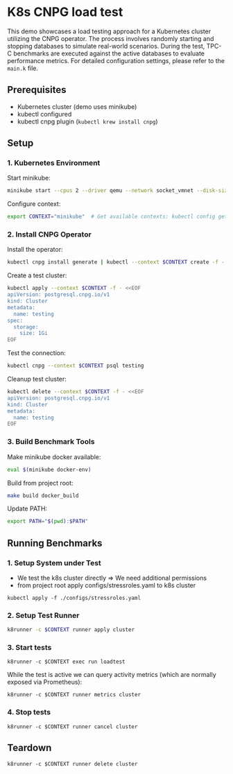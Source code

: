 # K8s CNPG load test

This demo showcases a load testing approach for a Kubernetes cluster utilizing the CNPG operator. The process involves randomly starting and stopping databases to simulate real-world scenarios. During the test, TPC-C benchmarks are executed against the active databases to evaluate performance metrics. For detailed configuration settings, please refer to the `main.k` file.

## Prerequisites

- Kubernetes cluster (demo uses minikube)
- kubectl configured
- kubectl cnpg plugin (`kubectl krew install cnpg`)

## Setup

### 1. Kubernetes Environment

Start minikube:
```bash
minikube start --cpus 2 --driver qemu --network socket_vmnet --disk-size 20gb
```

Configure context:
```bash
export CONTEXT="minikube"  # Get available contexts: kubectl config get-contexts
```

### 2. Install CNPG Operator

Install the operator:
```bash
kubectl cnpg install generate | kubectl --context $CONTEXT create -f -
```

Create a test cluster:
```bash
kubectl apply --context $CONTEXT -f - <<EOF
apiVersion: postgresql.cnpg.io/v1
kind: Cluster
metadata:
  name: testing
spec:
  storage:
    size: 1Gi
EOF
```

Test the connection:
```bash
kubectl cnpg --context $CONTEXT psql testing
```

Cleanup test cluster:
```bash
kubectl delete --context $CONTEXT -f - <<EOF
apiVersion: postgresql.cnpg.io/v1
kind: Cluster
metadata:
  name: testing
EOF
```

### 3. Build Benchmark Tools

Make minikube docker available:
```bash
eval $(minikube docker-env)
```

Build from project root:
```bash
make build docker_build
```

Update PATH:
```bash
export PATH="$(pwd):$PATH"
```

## Running Benchmarks

### 1. Setup System under Test

- We test the k8s cluster directly => We need additional permissions
- from project root apply configs/stressroles.yaml to k8s cluster

```
kubectl apply -f ./configs/stressroles.yaml
```

### 2. Setup Test Runner

```bash
k8runner -c $CONTEXT runner apply cluster
```

### 3. Start tests

```
k8runner -c $CONTEXT exec run loadtest
```

While the test is active we can query activity metrics (which are normally exposed via Prometheus):

```
k8runner -c $CONTEXT runner metrics cluster
```

### 4. Stop tests

```
k8runner -c $CONTEXT runner cancel cluster
```

## Teardown

```
k8runner -c $CONTEXT runner delete cluster
```
